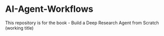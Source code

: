 # AI-Agent-Workflows
This repository is for the book - Build a Deep Research Agent from Scratch (working title)
